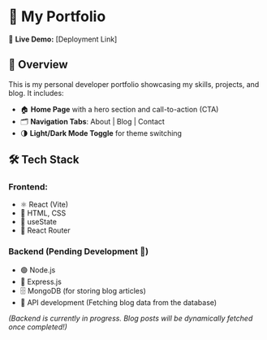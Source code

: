 # 🌟 My Portfolio  

🚀 **Live Demo:** [Deployment Link]

## 📌 Overview  
This is my personal developer portfolio showcasing my skills, projects, and blog. It includes:  
- 🏠 **Home Page** with a hero section and call-to-action (CTA)  
- 🗂️ **Navigation Tabs**: About | Blog | Contact  
- 🌗 **Light/Dark Mode Toggle** for theme switching  

## 🛠️ Tech Stack  
### **Frontend:**  
- ⚛️ React (Vite)  
- 🎨 HTML, CSS  
- 🧠 useState  
- 🔗 React Router  

### **Backend (Pending Development 🚧)**  
- 🟢 Node.js  
- 🚀 Express.js  
- 🗄️ MongoDB (for storing blog articles)  
- 📡 API development (Fetching blog data from the database)  

*(Backend is currently in progress. Blog posts will be dynamically fetched once completed!)*  
